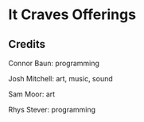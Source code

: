# It Craves Offerings

## Credits

Connor Baun: programming

Josh Mitchell: art, music, sound

Sam Moor: art

Rhys Stever: programming

